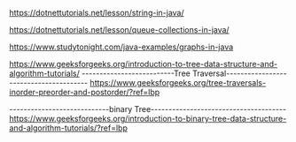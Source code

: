 https://dotnettutorials.net/lesson/string-in-java/

https://dotnettutorials.net/lesson/queue-collections-in-java/

https://www.studytonight.com/java-examples/graphs-in-java

https://www.geeksforgeeks.org/introduction-to-tree-data-structure-and-algorithm-tutorials/
--------------------------Tree Traversal---------------------------------------
https://www.geeksforgeeks.org/tree-traversals-inorder-preorder-and-postorder/?ref=lbp 

----------------------------binary Tree--------------------------------------
https://www.geeksforgeeks.org/introduction-to-binary-tree-data-structure-and-algorithm-tutorials/?ref=lbp
